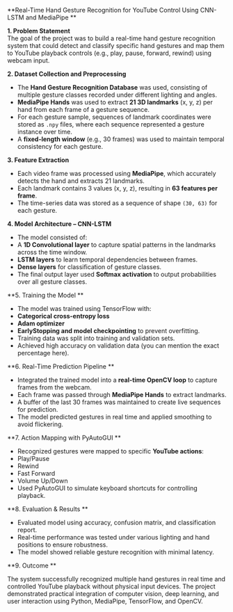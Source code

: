 
**Real-Time Hand Gesture Recognition for YouTube Control Using CNN-LSTM and MediaPipe
**

**1. Problem Statement**  
The goal of the project was to build a real-time hand gesture recognition system that could detect and classify specific hand gestures and map them to YouTube playback controls (e.g., play, pause, forward, rewind) using webcam input.


**2. Dataset Collection and Preprocessing**  
- The **Hand Gesture Recognition Database** was used, consisting of multiple gesture classes recorded under different lighting and angles.  
- **MediaPipe Hands** was used to extract **21 3D landmarks** (x, y, z) per hand from each frame of a gesture sequence.  
- For each gesture sample, sequences of landmark coordinates were stored as `.npy` files, where each sequence represented a gesture instance over time.  
- A **fixed-length window** (e.g., 30 frames) was used to maintain temporal consistency for each gesture.


**3. Feature Extraction**  
- Each video frame was processed using **MediaPipe**, which accurately detects the hand and extracts 21 landmarks.
- Each landmark contains 3 values (x, y, z), resulting in **63 features per frame**.
- The time-series data was stored as a sequence of shape `(30, 63)` for each gesture.


**4. Model Architecture – CNN-LSTM**  
  - The model consisted of:
  - A **1D Convolutional layer** to capture spatial patterns in the landmarks across the time window.
  - **LSTM layers** to learn temporal dependencies between frames.
  - **Dense layers** for classification of gesture classes.
  - The final output layer used **Softmax activation** to output probabilities over all gesture classes.


**5. Training the Model ** 
  - The model was trained using TensorFlow with:
  - **Categorical cross-entropy loss**
  - **Adam optimizer**
  - **EarlyStopping and model checkpointing** to prevent overfitting.
  - Training data was split into training and validation sets.
  - Achieved high accuracy on validation data (you can mention the exact percentage here).


**6. Real-Time Prediction Pipeline ** 
- Integrated the trained model into a **real-time OpenCV loop** to capture frames from the webcam.
- Each frame was passed through **MediaPipe Hands** to extract landmarks.
- A buffer of the last 30 frames was maintained to create live sequences for prediction.
- The model predicted gestures in real time and applied smoothing to avoid flickering.


**7. Action Mapping with PyAutoGUI ** 
  - Recognized gestures were mapped to specific **YouTube actions**:
  - Play/Pause
  - Rewind
  - Fast Forward
  - Volume Up/Down
  - Used PyAutoGUI to simulate keyboard shortcuts for controlling playback.


**8. Evaluation & Results ** 
- Evaluated model using accuracy, confusion matrix, and classification report.
- Real-time performance was tested under various lighting and hand positions to ensure robustness.
- The model showed reliable gesture recognition with minimal latency.


**9. Outcome **

The system successfully recognized multiple hand gestures in real time and controlled YouTube playback without physical input devices. The project demonstrated practical integration of computer vision, deep learning, and user interaction using Python, MediaPipe, TensorFlow, and OpenCV.

